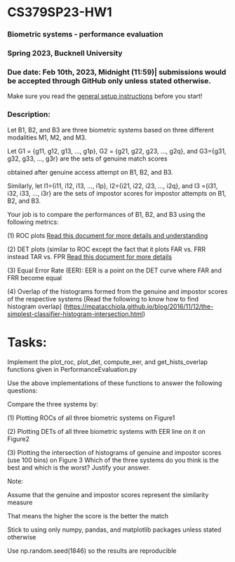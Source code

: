 # CS379SP23-HW1
### Biometric systems - performance evaluation
### Spring 2023, Bucknell University 
### Due date: Feb 10th, 2023, Midnight (11:59)| submissions would be accepted through GitHub only unless stated otherwise.

Make sure you read the [general setup instructions](https://docs.google.com/document/d/1A1BGTjrnIgJXBYV0qg_ZrlOLL4x0hzlaSt6ryFXMbQE/edit?usp=sharing) before you start!



### Description: 

Let B1, B2, and B3 are three biometric systems based on three different modalities M1, M2, and M3. 

Let G1 = {g11, g12, g13, ..., g1p}, G2 = {g21, g22, g23, ..., g2q}, and G3={g31, g32, g33, ..., g3r} are the sets of genuine match scores 

obtained after genuine access attempt on B1, B2, and B3. 

Similarly, let I1={i11, i12, i13, ..., i1p}, I2={i21, i22, i23, ..., i2q}, and I3 ={i31, i32, i33, ..., i3r} are the sets of impostor 
scores for impostor attempts on B1, B2, and B3. 

Your job is to compare the performances of B1, B2, and B3 using the following metrics:

(1) ROC plots [Read this document for more details and understanding](https://people.inf.elte.hu/kiss/11dwhdm/roc.pdf)

(2) DET plots (similar to ROC except the fact that it plots FAR vs. FRR instead TAR vs. FPR [Read this document for more details](https://ccc.inaoep.mx/~villasen/bib/martin97det.pdf)

(3) Equal Error Rate (EER): EER is a point on the DET curve where FAR and FRR become equal

(4) Overlap of the histograms formed from the genuine and impostor scores of the respective systems
[Read the following to know how to find histogram overlap]
(https://mpatacchiola.github.io/blog/2016/11/12/the-simplest-classifier-histogram-intersection.html)

# Tasks: 
Implement the plot_roc, plot_det, compute_eer, and get_hists_overlap functions given in PerformanceEvaluation.py 

Use the above implementations of these functions to answer the following questions:

Compare the three systems by:

(1) Plotting ROCs of all three biometric systems on Figure1

(2) Plotting DETs of all three biometric systems with EER line on it on Figure2 

(3) Plotting the intersection of histograms of genuine and impostor scores (use 100 bins) on Figure 3
Which of the three systems do you think is the best and which is the worst? Justify your answer.

Note: 

Assume that the genuine and impostor scores represent the similarity measure

That means the higher the score is the better the match

Stick to using only numpy, pandas, and matplotlib packages unless stated otherwise

Use np.random.seed(1846) so the results are reproducible 



